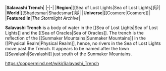 |**Salavashi Trench**|
|-|-|
|**Region**|[[Sea of Lost Lights\|Sea of Lost Lights]]🐱︎|
|**World**|[[Shadesmar\|Shadesmar]]🐱︎|
|**Universe**|[[Cosmere\|Cosmere]]|
|**Featured In**|*The Stormlight Archive*|

**Salavashi Trench** is a body of water in the [[Sea of Lost Lights\|Sea of Lost Lights]] and the [[Sea of Oracles\|Sea of Oracles]].
The trench is the reflection of the [[Sunmaker Mountains\|Sunmaker Mountains]] in the [[Physical Realm\|Physical Realm]], hence, no rivers in the Sea of Lost Lights move past the Trench. It appears to be named after the town [[Savalashi\|Savalashi]] just south of the Sunmaker Mountains.



https://coppermind.net/wiki/Salavashi_Trench